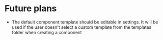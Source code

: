 # Future plans

- The default component template should be editable in settings. It will be used if the user doesn't select a custom template from the templates folder when creating a component